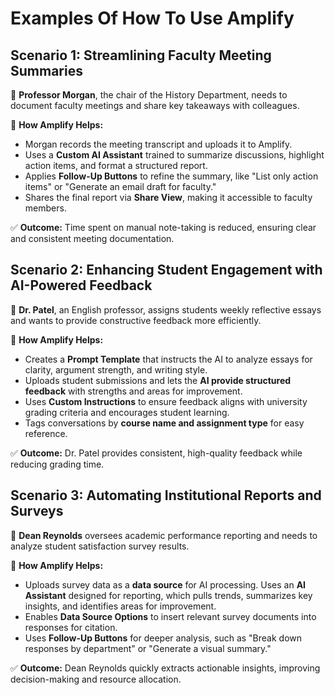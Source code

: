 # Examples Of How To Use Amplify

## Scenario 1: Streamlining Faculty Meeting Summaries

📌 **Professor Morgan**, the chair of the History Department, needs to document faculty meetings and share key takeaways with colleagues.

🔹 **How Amplify Helps:**

* Morgan records the meeting transcript and uploads it to Amplify.
* Uses a **Custom AI Assistant** trained to summarize discussions, highlight action items, and format a structured report.
* Applies **Follow-Up Buttons** to refine the summary, like "List only action items" or "Generate an email draft for faculty."
* Shares the final report via **Share View**, making it accessible to faculty members.

✅ **Outcome:** Time spent on manual note-taking is reduced, ensuring clear and consistent meeting documentation.

## Scenario 2: Enhancing Student Engagement with AI-Powered Feedback

📌 **Dr. Patel**, an English professor, assigns students weekly reflective essays and wants to provide constructive feedback more efficiently.

🔹 **How Amplify Helps:**
* Creates a **Prompt Template** that instructs the AI to analyze essays for clarity, argument strength, and writing style.
* Uploads student submissions and lets the **AI provide structured feedback** with strengths and areas for improvement.
* Uses **Custom Instructions** to ensure feedback aligns with university grading criteria and encourages student learning.
* Tags conversations by **course name and assignment type** for easy reference.

✅ **Outcome:** Dr. Patel provides consistent, high-quality feedback while reducing grading time.

## Scenario 3: Automating Institutional Reports and Surveys

📌 **Dean Reynolds** oversees academic performance reporting and needs to analyze student satisfaction survey results.

🔹 **How Amplify Helps:**
* Uploads survey data as a **data source** for AI processing.
Uses an **AI Assistant** designed for reporting, which pulls trends, summarizes key insights, and identifies areas for improvement.
* Enables **Data Source Options** to insert relevant survey documents into responses for citation.
* Uses **Follow-Up Buttons** for deeper analysis, such as "Break down responses by department" or "Generate a visual summary."

✅ **Outcome:** Dean Reynolds quickly extracts actionable insights, improving decision-making and resource allocation.